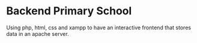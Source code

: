# Backend Primary School
Using php, html, css and xampp to have an interactive frontend that stores data in an apache server.
